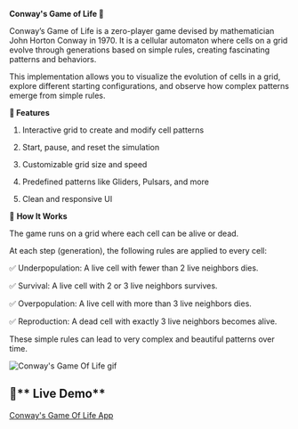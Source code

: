 **Conway's Game of Life 🧬**

Conway’s Game of Life is a zero-player game devised by mathematician John Horton Conway in 1970. It is a cellular automaton where cells on a grid evolve through generations based on simple rules, creating fascinating patterns and behaviors.

This implementation allows you to visualize the evolution of cells in a grid, explore different starting configurations, and observe how complex patterns emerge from simple rules.

**🌟 Features**
  1. Interactive grid to create and modify cell patterns

  2. Start, pause, and reset the simulation

  3. Customizable grid size and speed

  4. Predefined patterns like Gliders, Pulsars, and more

  5. Clean and responsive UI

🚀 **How It Works**

The game runs on a grid where each cell can be alive or dead.

At each step (generation), the following rules are applied to every cell:

 ✅ Underpopulation: A live cell with fewer than 2 live neighbors dies.

 ✅ Survival: A live cell with 2 or 3 live neighbors survives.

 ✅ Overpopulation: A live cell with more than 3 live neighbors dies.

 ✅ Reproduction: A dead cell with exactly 3 live neighbors becomes alive.

These simple rules can lead to very complex and beautiful patterns over time.

![Conway's Game Of Life gif](https://github.com/user-attachments/assets/92ac3342-7042-4dda-8536-4996166c9f7c)

## 🚀** Live Demo**
[Conway's Game Of Life App](https://conway-s-game-of-life-tau.vercel.app/)



